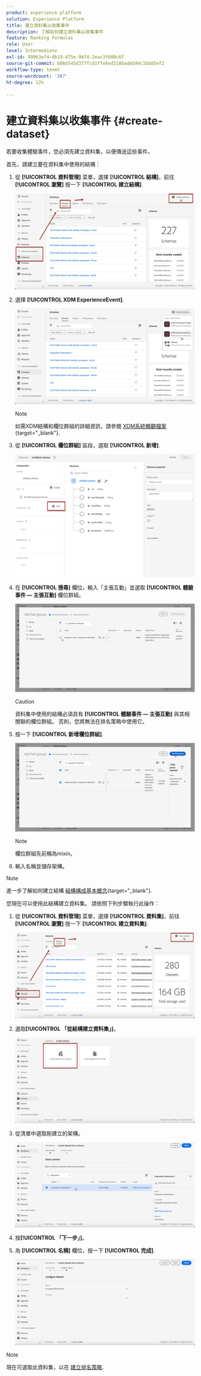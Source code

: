 ```yaml
---
product: experience platform
solution: Experience Platform
title: 建立資料集以收集事件
description: 了解如何建立資料集以收集事件
feature: Ranking Formulas
role: User
level: Intermediate
exl-id: 99963ef4-0b19-475e-96f4-2eac3f680c6f
source-git-commit: b06b545d377fcd1ffe6ed218badeb94c1bb85ef2
workflow-type: tm+mt
source-wordcount: '267'
ht-degree: 12%

---
```


# 建立資料集以收集事件 {#create-dataset}

若要收集體驗事件，您必須先建立資料集，以便傳送這些事件。

首先，請建立要在資料集中使用的結構：

1. 從 **[!UICONTROL 資料管理]** 菜單，選擇 **[!UICONTROL 結構]**，前往 **[!UICONTROL 瀏覽]** 按一下 **[!UICONTROL 建立結構]**.

   ![](../assets/ai-ranking-create-schema.png)

1. 選擇 **[!UICONTROL XDM ExperienceEvent]**.

   ![](../assets/ai-ranking-xdm-event.png)

   >[!NOTE]
   >
   >如需XDM結構和欄位群組的詳細資訊，請參閱 [XDM系統概觀檔案](https://experienceleague.adobe.com/docs/experience-platform/xdm/home.html?lang=zh-Hant){target="_blank"}.

1. 從 **[!UICONTROL 欄位群組]** 區段，選取 **[!UICONTROL 新增]**.

   ![](../assets/ai-ranking-fields-groups.png)

1. 在 **[!UICONTROL 搜尋]** 欄位，輸入「主張互動」並選取 **[!UICONTROL 體驗事件 — 主張互動]** 欄位群組。

   ![](../assets/ai-ranking-proposition-interactions.png)

   >[!CAUTION]
   >
   >資料集中使用的結構必須具有 **[!UICONTROL 體驗事件 — 主張互動]** 與其相關聯的欄位群組。 否則，您將無法在排名策略中使用它。

1. 按一下 **[!UICONTROL 新增欄位群組]**.

   ![](../assets/ai-ranking-add-field-group.png)

   >[!NOTE]
   >欄位群組先前稱為mixin。

1. 輸入名稱並儲存架構。

>[!NOTE]
>
>進一步了解如何建立結構 [結構構成基本概念](https://experienceleague.adobe.com/docs/experience-platform/xdm/schema/composition.html?lang=en#understanding-schemas){target="_blank"}.

您現在可以使用此結構建立資料集。 請依照下列步驟執行此操作：

1. 從 **[!UICONTROL 資料管理]** 菜單，選擇 **[!UICONTROL 資料集]**，前往 **[!UICONTROL 瀏覽]** 按一下 **[!UICONTROL 建立資料集]**.

   ![](../assets/ai-ranking-create-dataset.png)

1. 選取&#x200B;**[!UICONTROL 「從結構建立資料集」]**。

   ![](../assets/ai-ranking-create-dataset-from-schema.png)

1. 從清單中選取剛建立的架構。

   ![](../assets/ai-ranking-dataset-select-schema.png)

1. 按&#x200B;**[!UICONTROL 「下一步」]**。

1. 為 **[!UICONTROL 名稱]** 欄位，按一下 **[!UICONTROL 完成]**.

   ![](../assets/ai-ranking-dataset-name.png)

>[!NOTE]
>
>現在可選取此資料集，以在 [建立排名策略](#create-ranking-strategy).
